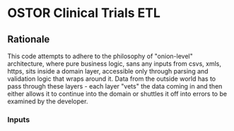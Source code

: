 # OSTOR Clinical Trials ETL

## Rationale

This code attempts to adhere to the philosophy of "onion-level" architecture, where pure business logic, sans any inputs from csvs, xmls, https, sits inside a domain layer, accessible only through parsing and validation logic that wraps around it. Data from the outside world has to pass through these layers - each layer "vets" the data coming in and then either allows it to continue into the domain or shuttles it off into errors to be examined by the developer.

### Inputs

<!-- Values read from xmls and jsons get funneled into input variables, and then get validated before  -->
